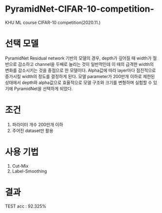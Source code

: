 # PyramidNet-CIFAR-10-competition-
KHU ML course CIFAR-10 competition(2020.11.)

# 선택 모델
PyramidNet 
  Residual network 기반의 모델의 경우,
depth가 깊어질 때 width가 절반으로 감소하고 channel을 두배로 늘리는 것이 일반적인데
이 때의 급격한 width의 변화를 감소시키는 것을 중점으로 한 모델이다.
Alpha값에 따라 layer마다 점진적으로 증가시킬 width의 정도를 결정하게 된다.
모델 parameter가 200만개 이하로 제한된 상태에서
depth와 alpha값으로 효율적으로 모델 구조와 크기를 변형하며 실험할 수 있기에
PyramidNet을 선택하게 되었다.

# 조건
1. 파라미터 개수 200만개 이하
2. 주어진 dataset만 활용

# 사용 기법
1. Cut-Mix
2. Label-Smoothing

# 결과
TEST acc : 92.325%
